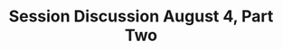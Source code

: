 ---
layout: manifest
title: Session Discussion August 4, Part Two
manifest_name: session-discussion-august-4-part-two

---